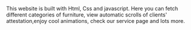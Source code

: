 This website is built with Html, Css and javascript. Here you can fetch different categories of furniture, view automatic scrolls of clients' attestation,enjoy cool animations,  check our service page and lots more.  